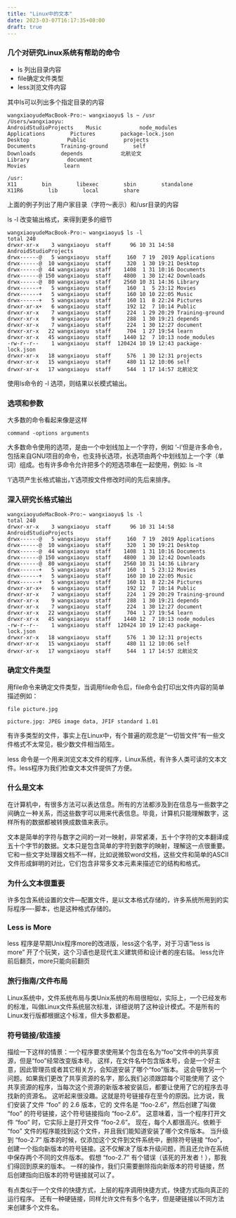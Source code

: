 ```yaml
---
title: "Linux中的文本"
date: 2023-03-07T16:17:35+08:00
draft: true
---
```


### 几个对研究Linux系统有帮助的命令
* ls 列出目录内容
* file确定文件类型
* less浏览文件内容

其中ls可以列出多个指定目录的内容

	wangxiaoyudeMacBook-Pro:~ wangxiaoyu$ ls ~ /usr
	/Users/wangxiaoyu:
	AndroidStudioProjects    Music            node_modules
	Applications        Pictures        package-lock.json
	Desktop            Public            projects
	Documents        Training-ground        self
	Downloads        depends            北航论文
	Library            document
	Movies            learn
	
	/usr:
	X11        bin        libexec        sbin        standalone
	X11R6        lib        local        share
	
上面的例子列出了用户家目录（字符～表示）和/usr目录的内容

ls -l 改变输出格式，来得到更多的细节

	wangxiaoyudeMacBook-Pro:~ wangxiaoyu$ ls -l
	total 240
	drwxr-xr-x    3 wangxiaoyu  staff      96 10 31 14:58 AndroidStudioProjects
	drwx------@   5 wangxiaoyu  staff     160  7 19  2019 Applications
	drwx------@  10 wangxiaoyu  staff     320  1 30 19:21 Desktop
	drwx------@  44 wangxiaoyu  staff    1408  1 31 10:16 Documents
	drwx------@ 150 wangxiaoyu  staff    4800  1 30 12:42 Downloads
	drwx------@  80 wangxiaoyu  staff    2560 10 31 14:36 Library
	drwx------+   5 wangxiaoyu  staff     160  1  5 23:12 Movies
	drwx------+   5 wangxiaoyu  staff     160 10 10 22:05 Music
	drwx------+   5 wangxiaoyu  staff     160 11  8 22:24 Pictures
	drwxr-xr-x+   6 wangxiaoyu  staff     192 12  7 10:14 Public
	drwxr-xr-x    7 wangxiaoyu  staff     224  1 29 20:29 Training-ground
	drwxr-xr-x    9 wangxiaoyu  staff     288  1 30 19:21 depends
	drwxr-xr-x    7 wangxiaoyu  staff     224  1 30 12:27 document
	drwxr-xr-x   22 wangxiaoyu  staff     704  1 27 19:54 learn
	drwxr-xr-x   45 wangxiaoyu  staff    1440 12  7 10:13 node_modules
	-rw-r--r--    1 wangxiaoyu  staff  120424 10 19 12:43 package-lock.json
	drwxr-xr-x   18 wangxiaoyu  staff     576  1 30 12:31 projects
	drwxr-xr-x   15 wangxiaoyu  staff     480 11 12 10:06 self
	drwxr-xr-x   17 wangxiaoyu  staff     544  1 17 14:57 北航论文
使用ls命令的 -l 选项，则结果以长模式输出。

### 选项和参数
大多数的命令看起来像是这样

	command -options arguments
大多数命令使用的选项，是由一个中划线加上一个字符，例如 ‘-l’但是许多命令，包括来自GNU项目的命令，也支持长选项，长选项由两个中划线加上一个字（单词）组成。也有许多命令允许把多个的短选项串在一起使用，例如: ls -lt

‘l’选项产生长格式输出，’t’选项按文件修改时间的先后来排序。
### 深入研究长格式输出

	wangxiaoyudeMacBook-Pro:~ wangxiaoyu$ ls -l
	total 240
	drwxr-xr-x    3 wangxiaoyu  staff      96 10 31 14:58 AndroidStudioProjects
	drwx------@   5 wangxiaoyu  staff     160  7 19  2019 Applications
	drwx------@  10 wangxiaoyu  staff     320  1 30 19:21 Desktop
	drwx------@  44 wangxiaoyu  staff    1408  1 31 10:16 Documents
	drwx------@ 150 wangxiaoyu  staff    4800  1 30 12:42 Downloads
	drwx------@  80 wangxiaoyu  staff    2560 10 31 14:36 Library
	drwx------+   5 wangxiaoyu  staff     160  1  5 23:12 Movies
	drwx------+   5 wangxiaoyu  staff     160 10 10 22:05 Music
	drwx------+   5 wangxiaoyu  staff     160 11  8 22:24 Pictures
	drwxr-xr-x+   6 wangxiaoyu  staff     192 12  7 10:14 Public
	drwxr-xr-x    7 wangxiaoyu  staff     224  1 29 20:29 Training-ground
	drwxr-xr-x    9 wangxiaoyu  staff     288  1 30 19:21 depends
	drwxr-xr-x    7 wangxiaoyu  staff     224  1 30 12:27 document
	drwxr-xr-x   22 wangxiaoyu  staff     704  1 27 19:54 learn
	drwxr-xr-x   45 wangxiaoyu  staff    1440 12  7 10:13 node_modules
	-rw-r--r--    1 wangxiaoyu  staff  120424 10 19 12:43 package-lock.json
	drwxr-xr-x   18 wangxiaoyu  staff     576  1 30 12:31 projects
	drwxr-xr-x   15 wangxiaoyu  staff     480 11 12 10:06 self
	drwxr-xr-x   17 wangxiaoyu  staff     544  1 17 14:57 北航论文
	
### 确定文件类型
用file命令来确定文件类型，当调用file命令后，file命令会打印出文件内容的简单描述例如：

	file picture.jpg
	
	picture.jpg: JPEG image data, JFIF standard 1.01
有许多类型的文件，事实上在Linux中，有个普遍的观念是“一切皆文件“有一些文件格式不太常见，极少数文件相当陌生。

less 命令是一个用来浏览文本文件的程序，Linux系统，有许多人类可读的文本文件。less程序为我们检查文本文件提供了方便。
### 什么是文本
在计算机中，有很多方法可以表达信息。所有的方法都涉及到在信息与一些数字之间确立一种关系，而这些数字可以用来代表信息。毕竟，计算机只能理解数字，这样所有的数据都被转换成数值来表示。

文本是简单的字符与数字之间的一对一映射，非常紧凑，五十个字符的文本翻译成五十个字节的数据。文本只是包含简单的字符到数字的映射，理解这一点很重要。它和一些文字处理器文档不一样，比如说微软word文档，这些文件和简单的ASCII文件形成鲜明的对比，它们包含非常多文本元素来描述它的结构和格式。

### 为什么文本很重要
许多包含系统设置的文件—配置文件，是以文本格式存储的，许多系统所用到的实际程序—-脚本，也是这种格式存储的。

### Less is More
less 程序是早期Unix程序more的改进版，less这个名字，对于习语“less is more” 开了个玩笑，这个习语也是现代主义建筑师和设计者的座右铭。
less允许前后翻页，more只能向前翻页
### 旅行指南/文件布局
Linux系统中，文件系统布局与类Unix系统的布局很相似，实际上，一个已经发布的标准，叫做Linux文件系统层次标准，详细说明了这种设计模式。不是所有的Linux发行版都根据这个标准，但大多数都是。
### 符号链接/软连接
描绘一下这样的情景：一个程序要求使用某个包含在名为“foo”文件中的共享资源，但是“foo”经常改变版本号。 这样，在文件名中包含版本号，会是一个好主意，因此管理员或者其它相关方，会知道安装了哪个“foo”版本。 这会导致另一个问题。如果我们更改了共享资源的名字，那么我们必须跟踪每个可能使用了 这个共享资源的程序，当每次这个资源的新版本被安装后，都要让使用了它的程序去寻找新的资源名。 这听起来很没趣。这就是符号链接存在至今的原因。比方说，我们安装了文件 “foo” 的 2.6 版本，它的 文件名是 “foo-2.6”，然后创建了叫做 “foo” 的符号链接，这个符号链接指向 “foo-2.6”。 这意味着，当一个程序打开文件 “foo” 时，它实际上是打开文件 “foo-2.6”。 现在，每个人都很高兴。依赖于 “foo” 文件的程序能找到这个文件，并且我们能知道安装了哪个文件版本。 当升级到 “foo-2.7” 版本的时候，仅添加这个文件到文件系统中，删除符号链接 “foo”， 创建一个指向新版本的符号链接。这不仅解决了版本升级问题，而且还允许在系统中保存两个不同的文件版本。 假想 “foo-2.7” 有个错误（该死的开发者！），那我们得回到原来的版本。 一样的操作，我们只需要删除指向新版本的符号链接，然后创建指向旧版本的符号链接就可以了。

有点类似于一个文件的快捷方式，上层的程序调用快捷方式，快捷方式指向真正的运行程序。
还有一种硬链接，同样允许文件有多个名字，但是硬链接以不同方法来创建多个文件名。

